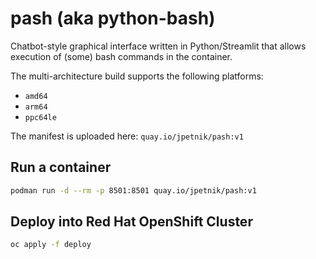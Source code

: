 # pash (aka python-bash)

Chatbot-style graphical interface written in Python/Streamlit that allows execution of (some) bash commands in the container.

The multi-architecture build supports the following platforms:

- `amd64`
- `arm64`
- `ppc64le`

The manifest is uploaded here: `quay.io/jpetnik/pash:v1`

## Run a container

```bash
podman run -d --rm -p 8501:8501 quay.io/jpetnik/pash:v1
```

## Deploy into Red Hat OpenShift Cluster

```bash
oc apply -f deploy
```
